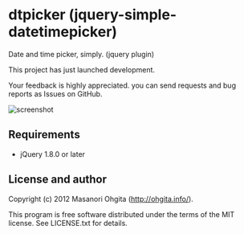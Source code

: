 dtpicker (jquery-simple-datetimepicker)
========

Date and time picker, simply. (jquery plugin)

This project has just launched development.

Your feedback is highly appreciated.
you can send requests and bug reports as Issues on GitHub.

![screenshot](https://raw.github.com/mugifly/jquery-simple-datetimepicker/master/design/dtpicker_mock.png)

## Requirements

* jQuery 1.8.0 or later

## License and author

Copyright (c) 2012 Masanori Ohgita (http://ohgita.info/). 

This program is free software distributed under the terms of the MIT license. 
See LICENSE.txt for details.
